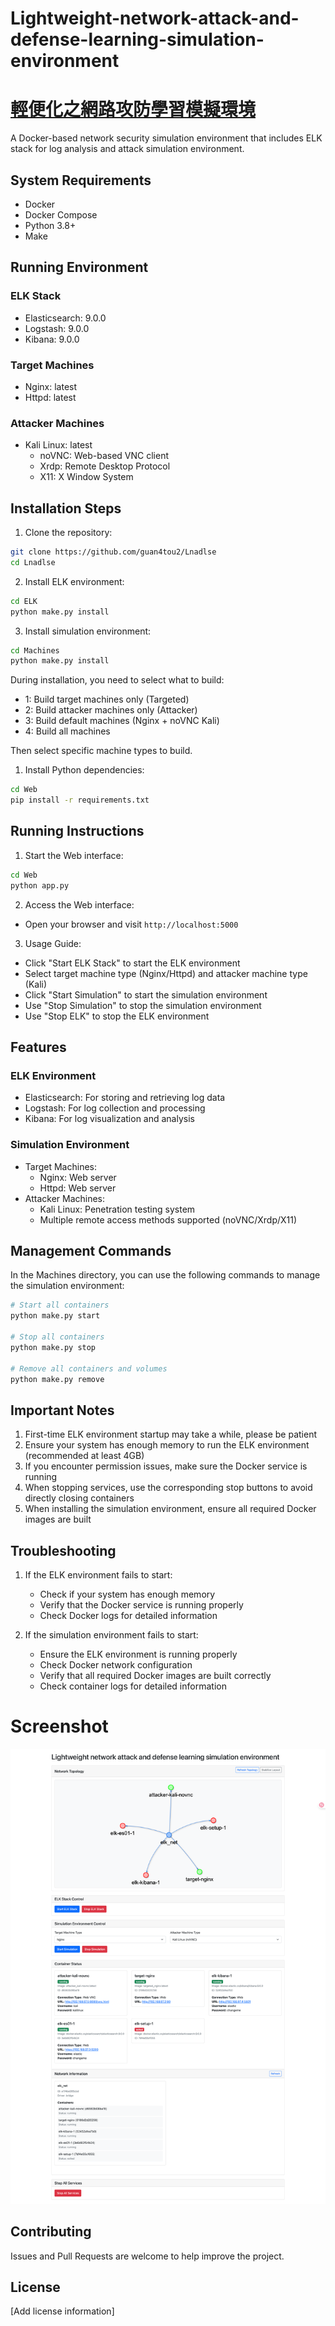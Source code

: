 # Lightweight-network-attack-and-defense-learning-simulation-environment
# [輕便化之網路攻防學習模擬環境](README_ch.md)

A Docker-based network security simulation environment that includes ELK stack for log analysis and attack simulation environment.

## System Requirements

- Docker
- Docker Compose
- Python 3.8+
- Make

## Running Environment

### ELK Stack
- Elasticsearch: 9.0.0
- Logstash: 9.0.0
- Kibana: 9.0.0

### Target Machines
- Nginx: latest
- Httpd: latest

### Attacker Machines
- Kali Linux: latest
  - noVNC: Web-based VNC client
  - Xrdp: Remote Desktop Protocol
  - X11: X Window System

## Installation Steps

1. Clone the repository:
```bash
git clone https://github.com/guan4tou2/Lnadlse
cd Lnadlse
```

2. Install ELK environment:
```bash
cd ELK
python make.py install
```

3. Install simulation environment:
```bash
cd Machines
python make.py install
```
During installation, you need to select what to build:
- 1: Build target machines only (Targeted)
- 2: Build attacker machines only (Attacker)
- 3: Build default machines (Nginx + noVNC Kali)
- 4: Build all machines

Then select specific machine types to build.

1. Install Python dependencies:
```bash
cd Web
pip install -r requirements.txt
```

## Running Instructions

1. Start the Web interface:
```bash
cd Web
python app.py
```

2. Access the Web interface:
- Open your browser and visit `http://localhost:5000`

3. Usage Guide:
- Click "Start ELK Stack" to start the ELK environment
- Select target machine type (Nginx/Httpd) and attacker machine type (Kali)
- Click "Start Simulation" to start the simulation environment
- Use "Stop Simulation" to stop the simulation environment
- Use "Stop ELK" to stop the ELK environment

## Features

### ELK Environment
- Elasticsearch: For storing and retrieving log data
- Logstash: For log collection and processing
- Kibana: For log visualization and analysis

### Simulation Environment
- Target Machines:
  - Nginx: Web server
  - Httpd: Web server
- Attacker Machines:
  - Kali Linux: Penetration testing system
  - Multiple remote access methods supported (noVNC/Xrdp/X11)

## Management Commands

In the Machines directory, you can use the following commands to manage the simulation environment:

```bash
# Start all containers
python make.py start

# Stop all containers
python make.py stop

# Remove all containers and volumes
python make.py remove
```

## Important Notes

1. First-time ELK environment startup may take a while, please be patient
2. Ensure your system has enough memory to run the ELK environment (recommended at least 4GB)
3. If you encounter permission issues, make sure the Docker service is running
4. When stopping services, use the corresponding stop buttons to avoid directly closing containers
5. When installing the simulation environment, ensure all required Docker images are built

## Troubleshooting

1. If the ELK environment fails to start:
   - Check if your system has enough memory
   - Verify that the Docker service is running properly
   - Check Docker logs for detailed information

2. If the simulation environment fails to start:
   - Ensure the ELK environment is running properly
   - Check Docker network configuration
   - Verify that all required Docker images are built correctly
   - Check container logs for detailed information

# Screenshot
![img](img/Lnadlse.png)

## Contributing

Issues and Pull Requests are welcome to help improve the project.

## License

[Add license information] 